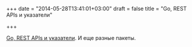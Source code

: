 +++
date = "2014-05-28T13:41:01+03:00"
draft = false
title = "Go, REST APIs и указатели"

+++

<p><a href="https://willnorris.com/2014/05/go-rest-apis-and-pointers">Go, REST APIs и указатели</a>. И еще разные пакеты.</p>

